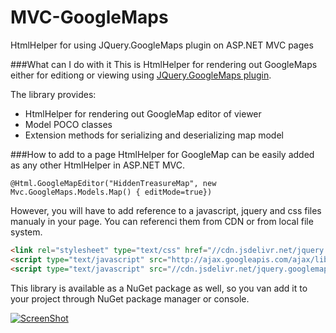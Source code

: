 MVC-GoogleMaps
==============

HtmlHelper for using JQuery.GoogleMaps plugin on ASP.NET MVC pages

###What can I do with it
This is HtmlHelper for rendering out GoogleMaps either for editiong or viewing using [JQuery.GoogleMaps plugin](https://github.com/dejanstojanovic/JQuery-GoogleMaps).

The library provides:
* HtmlHelper for rendering out GoogleMap editor of viewer
* Model POCO classes
* Extension methods for serializing and deserializing map model
 
###How to add to a page
HtmlHelper for GoogleMap can be easily added as any other HtmlHelper in ASP.NET MVC. 
```razor
@Html.GoogleMapEditor("HiddenTreasureMap", new Mvc.GoogleMaps.Models.Map() { editMode=true})
```
However, you will have to add reference to a javascript, jquery and css files manualy in your page. You can referenci them from CDN or from local file system.
```html
<link rel="stylesheet" type="text/css" href="//cdn.jsdelivr.net/jquery.googlemaps/2.2.4/css/mapstyle.min.css" />
<script type="text/javascript" src="http://ajax.googleapis.com/ajax/libs/jquery/1.11.0/jquery.min.js"></script>
<script type="text/javascript" src="//cdn.jsdelivr.net/jquery.googlemaps/2.2.4/jquery.googlemaps.min.js"></script>
```
This library is available as a NuGet package as well, so you van add it to your project through NuGet package manager or console.

[![ScreenShot](http://dejanstojanovic.net/media/23565/nuget-small.png)](https://www.nuget.org/packages/JQuery.GoogleMaps/)
